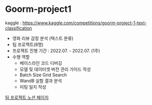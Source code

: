 # Goorm-project1

kaggle : https://www.kaggle.com/competitions/goorm-project-1-text-classification
- 영화 리뷰 감정 분석 (텍스트 분류)
- 팀 프로젝트(8명)
- 프로젝트 진행 기간 : 2022.07. - 2022.07. (1주)
- 수행 역할
    - 베이스라인 코드 디버깅
    - 모델 및 데이터셋 버전 관리 가이드 작성
    - Batch Size Grid Search
    - WandB 실험 결과 분석
    - 미팅 일지 작성

[팀 프로젝트 노션 페이지](https://goorm.notion.site/GPT-3-0ce7bc4969c24374a2bd215a2a4bb107)
